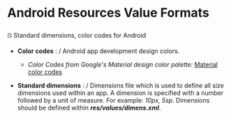 # Android Resources Value Formats
⛻ Standard dimensions, color codes for Android

- **Color codes** : /
Android app development design colors.
  - *Color Codes from Google's Material design color palette:* 
  [Material color codes](https://github.com/rshavinda/android-resources-value-formats/blob/main/Color%20Codes/colors.xml)


- **Standard dimensions** : /
Dimensions file which is used to define all size dimensions used within an app. A dimension is specified with a number followed by a unit of measure. For example: *10px, 5sp*. Dimensions should be defined within ***res/values/dimens.xml***.


